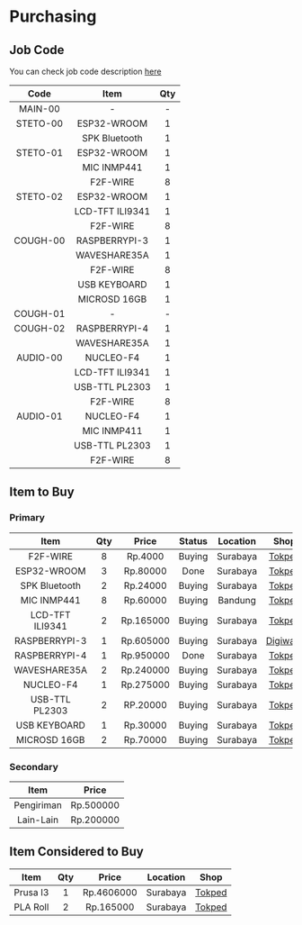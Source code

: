 # Purchasing

## Job Code

You can check job code description [here](https://github.com/mekatronik-achmadi/md_tutorial/blob/master/internship/task_0/jobs.md)

| Code | Item | Qty |
|:----:|:----:|:---:|
| MAIN-00  | -               | - |
| STETO-00 | ESP32-WROOM     | 1 |
|          | SPK Bluetooth   | 1 |
| STETO-01 | ESP32-WROOM     | 1 |
|          | MIC INMP441     | 1 |
|          | F2F-WIRE        | 8 |
| STETO-02 | ESP32-WROOM     | 1 |
|          | LCD-TFT ILI9341 | 1 | 
|          | F2F-WIRE        | 8 |
| COUGH-00 | RASPBERRYPI-3   | 1 |
|          | WAVESHARE35A    | 1 |
|          | F2F-WIRE        | 8 |
|          | USB KEYBOARD    | 1 |
|          | MICROSD 16GB    | 1 |
| COUGH-01 | -               | - |
| COUGH-02 | RASPBERRYPI-4   | 1 |
|          | WAVESHARE35A    | 1 |
| AUDIO-00 | NUCLEO-F4       | 1 |
|          | LCD-TFT ILI9341 | 1 |
|          | USB-TTL PL2303  | 1 |
|          | F2F-WIRE        | 8 |
| AUDIO-01 | NUCLEO-F4       | 1 |
|          | MIC INMP411     | 1 |
|          | USB-TTL PL2303  | 1 |
|          | F2F-WIRE        | 8 |




## Item to Buy

### Primary

| Item | Qty | Price | Status | Location | Shop |
|:----:|:---:|:-----:|:------:|:--------:|:----:|
| F2F-WIRE        | 8 | Rp.4000   | Buying | Surabaya | [Tokped](https://www.tokopedia.com/akhishop/kabel-jumper-female-to-female-20cm-10pcs)
| ESP32-WROOM     | 3 | Rp.80000  | Done   | Surabaya | [Tokped](https://www.tokopedia.com/akhishop/esp32-s-module-esp-wroom-wifi-bt-ble-development-board)
| SPK Bluetooth   | 2 | Rp.24000  | Buying | Surabaya | [Tokped](https://www.tokopedia.com/rakayacc/speaker-bluetooth-pocket-mini-portable)
| MIC INMP441     | 8 | Rp.60000  | Buying | Bandung  | [Tokped](https://www.tokopedia.com/easyware-id/inmp441-omnidirectional-microphone-module-mems-i2s-interface)
| LCD-TFT ILI9341 | 2 | Rp.165000 | Buying | Surabaya | [Tokped](https://www.tokopedia.com/ganesmart/modul-display-lcd-tft-2-2-inch-ili9341-spi-240x320-untuk-arduino-51)
| RASPBERRYPI-3   | 1 | Rp.605000 | Buying | Surabaya | [Digiware](https://digiwarestore.com/id/raspberry-board/raspberry-pi-3-model-b-made-in-uk-442316.html)
| RASPBERRYPI-4   | 1 | Rp.950000 | Done   | Surabaya | [Tokped](https://www.tokopedia.com/akhishop/raspberry-pi-4-computer-model-b-4gb-made-in-uk)
| WAVESHARE35A    | 2 | Rp.240000 | Buying | Surabaya | [Tokped](https://www.tokopedia.com/akhishop/raspberry-pi-35-inchi-lcd-touchscreen)
| NUCLEO-F4       | 1 | Rp.275000 | Buying | Surabaya | [Tokped](https://www.tokopedia.com/akhishop/stm32f401-nucleo)
| USB-TTL PL2303  | 2 | RP.20000  | Buying | Surabaya | [Tokped](https://www.tokopedia.com/akhishop/usb-to-ttl-rs232-cable-module-pl2303ta)
| USB KEYBOARD    | 1 | Rp.30000  | Buying | Surabaya | [Tokped](https://www.tokopedia.com/nagajayacomputer/keyboard-usb-mini-r-one-1)
| MICROSD 16GB    | 2 | Rp.70000  | Buying | Surabaya | [Tokped](https://www.tokopedia.com/sumbermakmurkom/micro-sd-16gb-sandisk-class-10)

### Secondary

| Item | Price |
|:----:|:-----:|
| Pengiriman | Rp.500000 |
| Lain-Lain  | Rp.200000 |

## Item Considered to Buy

| Item | Qty | Price | Location | Shop |
|:----:|:---:|:-----:|:--------:|:----:|
| Prusa I3 | 1 | Rp.4606000 | Surabaya | [Tokped](https://www.tokopedia.com/3dzaikusby/new-creality-ender-3-max-large-size-3d-printer-prusa-i3-v-slot)
| PLA Roll | 2 | Rp.165000  | Surabaya | [Tokped](https://www.tokopedia.com/3dzaikusby/3d-printer-filament-pla-berkualitas-white)



